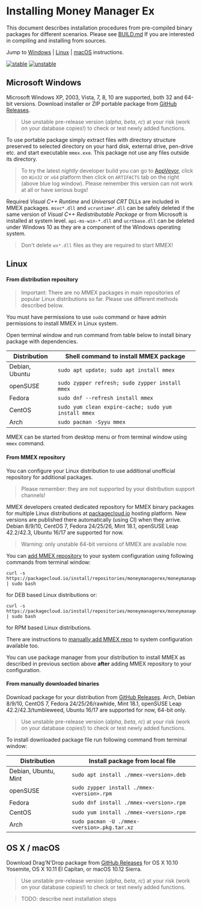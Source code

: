Installing Money Manager Ex
===========================

This document describes installation procedures from pre-compiled binary
packages for different scenarios. Please see [BUILD.md] If you are
interested in compiling and installing from sources.

Jump to [Windows] | [Linux] | [macOS] instructions.

[![stable]][GitHubLatest] [![unstable]][GitHubDL]

Microsoft Windows
-----------------

Microsoft Windows XP, 2003, Vista, 7, 8, 10 are supported, both 32 and 64-bit
versions. Download installer or ZIP portable package from
[GitHub Releases][GitHubDL].

> Use unstable pre-release version (*alpha*, *beta*, *rc*) at your risk
> (work on your database copies!) to check or test newly added functions.

To use portable package simply extract files with directory structure
preserved to selected directory on your hard disk, external drive, pen-drive
etc. and start executable `mmex.exe`. This package not use any files outside
its directory.

> To try the latest *nightly* developer build you can go to [AppVeyor], click
> on `Win32` or `x64` platform then click on `ARTIFACTS` tab on the right
> (above blue log window). Please remember this version can not work at all
> or have serious bugs!

Required *Visual C++ Runtime* and *Universal CRT* DLLs are included in MMEX
packages. `msvc*.dll` and `vcruntime*.dll` can be safely deleted if the same
version of *Visual C++ Redistributable Package* or from Microsoft is installed
at system level. `api-ms-win-*.dll` and `ucrtbase.dll` can be deleted under
Windows 10 as they are a component of the Windows operating system.

> Don't delete `wx*.dll` files as they are required to start MMEX!

Linux
-----

#### From distribution repository

> Important: There are no MMEX packages in main repositories of popular Linux
> distributions so far. Please use different methods described below.

You must have permissions to use `sudo` command or have admin permissions to
install MMEX in Linux system.

Open terminal window and run command from table below to install binary
package with dependencies.

| Distribution   | Shell command to install MMEX package                |
|----------------|------------------------------------------------------|
| Debian, Ubuntu | `sudo apt update; sudo apt install mmex`             |
| openSUSE       | `sudo zypper refresh; sudo zypper install mmex`      |
| Fedora         | `sudo dnf --refresh install mmex`                    |
| CentOS         | `sudo yum clean expire-cache; sudo yum install mmex` |
| Arch           | `sudo pacman -Syyu mmex`                             |

MMEX can be started from desktop menu or from terminal window using `mmex`
command.

#### From MMEX repository

You can configure your Linux distribution to use additional unofficial
repository for additional packages.

> Please remember: they are not supported by your distribution support
> channels!

MMEX developers created dedicated repository for MMEX binary packages for
multiple Linux distributions at [packagecloud.io] hosting platform.
New versions are published there automatically (using CI) when they arrive.
Debian 8/9/10, CentOS 7, Fedora 24/25/26, Mint 18.1, openSUSE Leap 42.2/42.3,
Ubuntu 16/17 are supported for now.

> Warning: only unstable 64-bit versions of MMEX are available now.

You can [add MMEX repository] to your system configuration using following
commands from terminal window:

    curl -s https://packagecloud.io/install/repositories/moneymanagerex/moneymanagerex/script.deb.sh | sudo bash

for DEB based Linux distributions or:

    curl -s https://packagecloud.io/install/repositories/moneymanagerex/moneymanagerex/script.rpm.sh | sudo bash

for RPM based Linux distributions.

There are instructions to [manually add MMEX repo] to system configuration
available too.

You can use package manager from your distribution to install MMEX as
described in previous section above **after** adding MMEX repository to your
configuration.

#### From manually downloaded binaries

Download package for your distribution from [GitHub Releases][GitHubDL].
Arch, Debian 8/9/10, CentOS 7, Fedora 24/25/26/rawhide, Mint 18.1, openSUSE
Leap 42.2/42.3/tumbleweed, Ubuntu 16/17 are supported for now, 64-bit only.

> Use unstable pre-release version (*alpha*, *beta*, *rc*) at your risk
> (work on your database copies!) to check or test newly added functions.

To install downloaded package file run following command from terminal window:

| Distribution         | Install package from local file              |
|----------------------|----------------------------------------------|
| Debian, Ubuntu, Mint | `sudo apt install ./mmex-<version>.deb`      |
| openSUSE             | `sudo zypper install ./mmex-<version>.rpm`   |
| Fedora               | `sudo dnf install ./mmex-<version>.rpm`      |
| CentOS               | `sudo yum install ./mmex-<version>.rpm`      |
| Arch                 | `sudo pacman -U ./mmex-<version>.pkg.tar.xz` |

OS X / macOS
------------

Download Drag'N'Drop package from [GitHub Releases][GitHubDL] for OS X 10.10
Yosemite, OS X 10.11 El Capitan, or macOS 10.12 Sierra.

> Use unstable pre-release version (*alpha*, *beta*, *rc*) at your risk
> (work on your database copies!) to check or test newly added functions.

> TODO: describe next installation steps

[BUILD.md]: BUILD.md
[Windows]: #microsoft-windows
[Linux]: #linux
[macOS]: #os-x--macos
[stable]: https://img.shields.io/github/release/moneymanagerex/moneymanagerex.svg?label=stable
[unstable]: https://img.shields.io/github/release/moneymanagerex/moneymanagerex/all.svg?label=unstable
[GitHubDL]:
  https://github.com/moneymanagerex/moneymanagerex/releases
  "GitHub downloads"
[GitHubLatest]:
  https://github.com/moneymanagerex/moneymanagerex/releases/latest
  "GitHub latest stable downloads"
[AppVeyor]: https://ci.appveyor.com/project/moneymanagerex/moneymanagerex
[packagecloud.io]: https://packagecloud.io/moneymanagerex/moneymanagerex
[add MMEX repository]: https://packagecloud.io/moneymanagerex/moneymanagerex/install#bash
[manually add MMEX repo]: https://packagecloud.io/moneymanagerex/moneymanagerex/install#manual